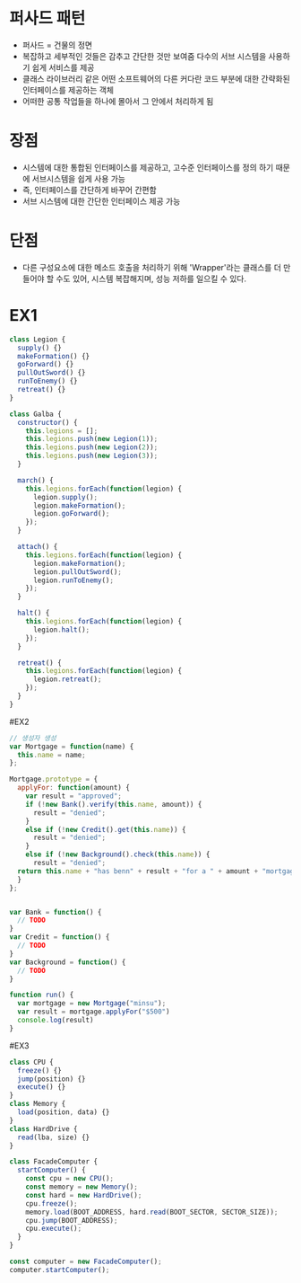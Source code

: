 # 퍼사드 패턴

- 퍼사드 = 건물의 정면
- 복잡하고 세부적인 것들은 감추고 간단한 것만 보여줌
  다수의 서브 시스템을 사용하기 쉽게 서비스를 제공
- 클래스 라이브러리 같은 어떤 소프트웨어의 다른 커다란 코드 부분에 대한 간략화된 인터페이스를 제공하는 객체
- 어떠한 공통 작업들을 하나에 몰아서 그 안에서 처리하게 됨

# 장점

- 시스템에 대한 통합된 인터페이스를 제공하고, 고수준 인터페이스를 정의 하기 때문에 서브시스템을 쉽게 사용 가능
- 즉, 인터페이스를 간단하게 바꾸어 간편함
- 서브 시스템에 대한 간단한 인터페이스 제공 가능

# 단점

- 다른 구성요소에 대한 메소드 호출을 처리하기 위해 'Wrapper'라는 클래스를 더 만들어야 할 수도 있어,
  시스템 복잡해지며, 성능 저하를 일으킬 수 있다.

# EX1

```js
class Legion {
  supply() {}
  makeFormation() {}
  goForward() {}
  pullOutSword() {}
  runToEnemy() {}
  retreat() {}
}

class Galba {
  constructor() {
    this.legions = [];
    this.legions.push(new Legion(1));
    this.legions.push(new Legion(2));
    this.legions.push(new Legion(3));
  }

  march() {
    this.legions.forEach(function(legion) {
      legion.supply();
      legion.makeFormation();
      legion.goForward();
    });
  }

  attach() {
    this.legions.forEach(function(legion) {
      legion.makeFormation();
      legion.pullOutSword();
      legion.runToEnemy();
    });
  }

  halt() {
    this.legions.forEach(function(legion) {
      legion.halt();
    });
  }

  retreat() {
    this.legions.forEach(function(legion) {
      legion.retreat();
    });
  }
}
```

#EX2

```js
// 생성자 생성
var Mortgage = function(name) {
  this.name = name;
};

Mortgage.prototype = {
  applyFor: function(amount) {
    var result = "approved";
    if (!new Bank().verify(this.name, amount)) {
      result = "denied";
    }
    else if (!new Credit().get(this.name)) {
      result = "denied";
    }
    else if (!new Background().check(this.name)) {
      result = "denied";
  return this.name + "has benn" + result + "for a " + amount + "mortgage"
  }
};


var Bank = function() {
  // TODO
}
var Credit = function() {
  // TODO
}
var Background = function() {
  // TODO
}

function run() {
  var mortgage = new Mortgage("minsu");
  var result = mortgage.applyFor("$500")
  console.log(result)
}
```

#EX3

```js
class CPU {
  freeze() {}
  jump(position) {}
  execute() {}
}
class Memory {
  load(position, data) {}
}
class HardDrive {
  read(lba, size) {}
}

class FacadeComputer {
  startComputer() {
    const cpu = new CPU();
    const memory = new Memory();
    const hard = new HardDrive();
    cpu.freeze();
    memory.load(BOOT_ADDRESS, hard.read(BOOT_SECTOR, SECTOR_SIZE));
    cpu.jump(BOOT_ADDRESS);
    cpu.execute();
  }
}

const computer = new FacadeComputer();
computer.startComputer();
```

